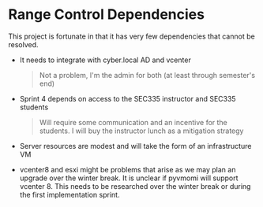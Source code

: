 # Range Control Dependencies

This project is fortunate in that it has very few dependencies that cannot be resolved.



* It needs to integrate with cyber.local AD and vcenter

  > Not a problem, I'm the admin for both (at least through semester's end)

* Sprint 4 depends on access to the SEC335 instructor and SEC335 students

  > Will require some communication and an incentive for the students.  I will buy the instructor lunch as a mitigation strategy

* Server resources are modest and will take the form of an infrastructure VM

* vcenter8 and esxi might be problems that arise as we may plan an upgrade over the winter break.  It is unclear if pyvmomi will support vcenter 8.  This needs to be researched over the winter break or during the first implementation sprint.